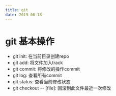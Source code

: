 ```yaml
---
title: git
date: 2019-06-18
---
```


# git 基本操作

- git init: 在当前目录创建repo
- git add: 将文件加入track
- git commit: 将修改的操作commit
- git log: 查看所有commit
- git status: 查看当前修改状态
- git checkout -- [file]: 回滚到此文件最近一次修改